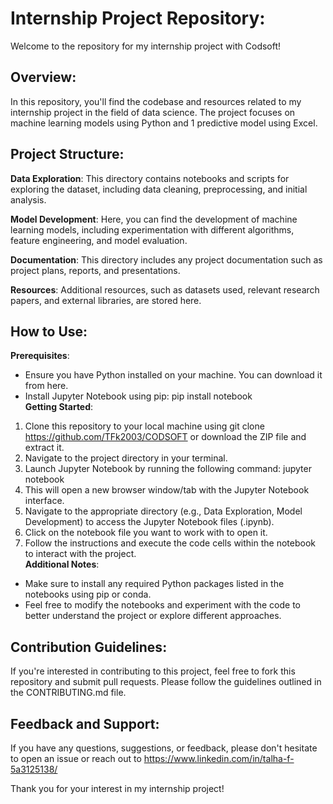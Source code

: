 # Internship Project Repository:
Welcome to the repository for my internship project with Codsoft!

## Overview:
In this repository, you'll find the codebase and resources related to my internship project in the field of data science. The project focuses on machine learning models using Python and 1 predictive model using Excel.

## Project Structure:
**Data Exploration**: This directory contains notebooks and scripts for exploring the dataset, including data cleaning, preprocessing, and initial analysis.

**Model Development**: Here, you can find the development of machine learning models, including experimentation with different algorithms, feature engineering, and model evaluation.

**Documentation**: This directory includes any project documentation such as project plans, reports, and presentations.

**Resources**: Additional resources, such as datasets used, relevant research papers, and external libraries, are stored here.

## How to Use:
**Prerequisites**:
* Ensure you have Python installed on your machine. You can download it from here.
* Install Jupyter Notebook using pip:
  pip install notebook<br />
**Getting Started**:
1. Clone this repository to your local machine using git clone https://github.com/TFk2003/CODSOFT or download the ZIP file and extract it.
2. Navigate to the project directory in your terminal.
3. Launch Jupyter Notebook by running the following command:
  jupyter notebook
4. This will open a new browser window/tab with the Jupyter Notebook interface.
5. Navigate to the appropriate directory (e.g., Data Exploration, Model Development) to access the Jupyter Notebook files (.ipynb).
6. Click on the notebook file you want to work with to open it.
7. Follow the instructions and execute the code cells within the notebook to interact with the project.<br />
**Additional Notes**:
* Make sure to install any required Python packages listed in the notebooks using pip or conda.
* Feel free to modify the notebooks and experiment with the code to better understand the project or explore different approaches.

## Contribution Guidelines:
If you're interested in contributing to this project, feel free to fork this repository and submit pull requests. Please follow the guidelines outlined in the CONTRIBUTING.md file.

## Feedback and Support:
If you have any questions, suggestions, or feedback, please don't hesitate to open an issue or reach out to https://www.linkedin.com/in/talha-f-5a3125138/

Thank you for your interest in my internship project!
